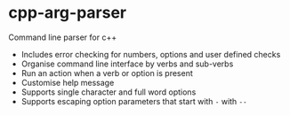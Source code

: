 # cpp-arg-parser

Command line parser for c++

 - Includes error checking for numbers, options and user defined checks
 - Organise command line interface by verbs and sub-verbs
 - Run an action when a verb or option is present
 - Customise help message
 - Supports single character and full word options
 - Supports escaping option parameters that start with `-` with `--`
